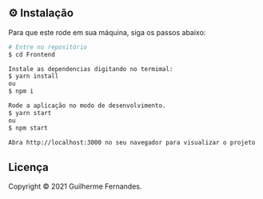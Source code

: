 ## ⚙️ Instalação

Para que este rode em sua máquina, siga os passos abaixo:

```bash
# Entre no repositório
$ cd Frontend

Instale as dependencias digitando no termimal:
$ yarn install
ou
$ npm i

Rode a aplicação no modo de desenvolvimento.
$ yarn start
ou
$ npm start

Abra http://localhost:3000 no seu navegador para visualizar o projeto
```

## Licença
Copyright © 2021 Guilherme Fernandes.
